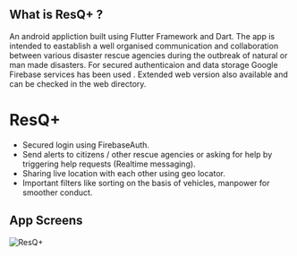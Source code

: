 ## What is  ResQ+ ?

An android appliction built using Flutter Framework and Dart. The app is intended to eastablish a well organised communication and collaboration between various
disaster rescue agencies during the outbreak of natural or man made disasters. For secured authenticaion and data storage Google Firebase services has been used .
Extended web version also available and can be checked in the web directory.

# ResQ+
  - Secured login using FirebaseAuth.
  - Send alerts to citizens / other rescue agencies or asking for help by triggering help requests (Realtime messaging).
  - Sharing live location with each other using geo locator.
  - Important filters like sorting on the basis of vehicles, manpower for smoother conduct.

## App Screens  
  ![ResQ+](https://github.com/pratyushvaibhaw/ResQ-/assets/124231688/65405ab2-1ac4-48c0-8716-c771d87ada0f)






